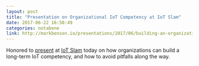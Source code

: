 ```yaml
---
layout: post
title: "Presentation on Organizational IoT Competency at IoT Slam"
date: 2017-06-22 16:50:49
categories: notabene
link: http://markbenson.io/presentations/2017/06/building-an-organizational-iot-competency-how-to-prevent-disaster/
---
```


Honored to [present][ln1] at [IoT Slam][ln2] today on how organizations can build a long-term IoT competency, and how to avoid pitfalls along the way.

[ln1]: http://markbenson.io/presentations/2017/06/building-an-organizational-iot-competency-how-to-prevent-disaster/
[ln2]: http://iotslam.com

